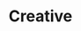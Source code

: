 ---
title: "Creative"
layout: "creative"

banner:
  bg_image: "images/about-banner.svg"
  title: "Hi, I'm Hugo Bernier! <br> I'm the world's <br> <strong>laziest</strong> developer."
  image: "images/banner-image.png"
---